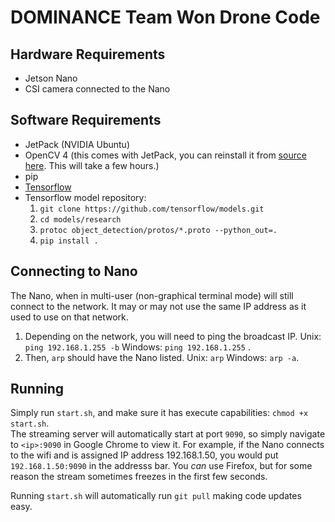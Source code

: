 # DOMINANCE Team Won Drone Code

## Hardware Requirements
* Jetson Nano
* CSI camera connected to the Nano

## Software Requirements
* JetPack (NVIDIA Ubuntu)
* OpenCV 4 (this comes with JetPack, you can reinstall it from [source here](https://github.com/mdegans/nano_build_opencv). This will take a few hours.)
* pip
* [Tensorflow](https://docs.nvidia.com/deeplearning/frameworks/install-tf-jetson-platform/index.html)
* Tensorflow model repository: 
    1. `git clone https://github.com/tensorflow/models.git`
    2. `cd models/research`
    3. `protoc object_detection/protos/*.proto --python_out=.`
    3. `pip install .`



## Connecting to Nano
The Nano, when in multi-user (non-graphical terminal mode) will still connect to the network. It may or may not use the same IP address as it used to use on that network.  
1. Depending on the network, you will need to ping the broadcast IP. Unix: `ping 192.168.1.255 -b` Windows: `ping 192.168.1.255` .
2. Then, `arp` should have the Nano listed. Unix: `arp` Windows: `arp -a`. 

## Running
Simply run `start.sh`, and make sure it has execute capabilities: `chmod +x start.sh`.  
The streaming server will automatically start at port `9090`, so simply navigate to `<ip>:9090` in Google Chrome to view it. For example, if the Nano connects to the wifi and is assigned
IP address 192.168.1.50, you would put `192.168.1.50:9090` in the addresss bar. You *can* use Firefox, but for some reason the stream sometimes freezes in the first few seconds.

Running `start.sh` will automatically run `git pull` making code updates easy.